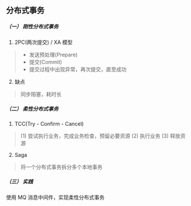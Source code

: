 分布式事务
--
##### （一） 刚性分布式事务
 1. 2PC(两次提交) / XA 模型
 > - 发送预处理(Prepare)
 > - 提交(Commit) 
 > - 提交过程中出现异常，再次提交，直至成功
 
 2. 缺点
 > 同步阻塞，耗时长
 
##### （二） 柔性分布式事务
 1. TCC(Try - Confirm - Cancel)
 > (1) 尝试执行业务，完成业务检查，预留必要资源
 > (2) 执行业务
 > (3) 释放资源
 
 2. Saga
 > 将一个分布式事务拆分多个本地事务

##### （三） 实践
 使用 MQ 消息中间件，实现柔性分布式事务
 